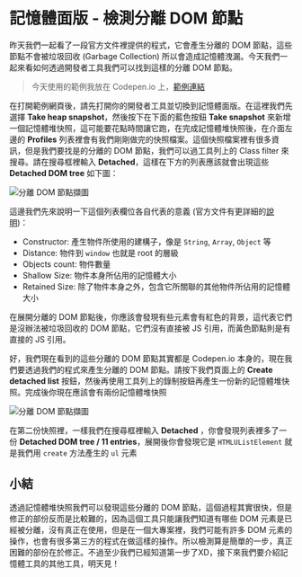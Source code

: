# 記憶體面版 - 檢測分離 DOM 節點
昨天我們一起看了一段官方文件裡提供的程式，它會產生分離的 DOM 節點，這些節點不會被垃圾回收 (Garbage Collection) 所以會造成記憶體洩漏。今天我們一起來看如何透過開發者工具我們可以找到這樣的分離 DOM 節點。

> 今天使用的範例我放在 Codepen.io 上，[範例連結](https://codepen.io/konekoya/pen/vpyqby?editors=1010)

在打開範例網頁後，請先打開你的開發者工具並切換到記憶體面版。在這裡我們先選擇 **Take heap snapshot**，然後按下在下面的藍色按鈕 **Take snapshot**  來新增一個記憶體堆快照，這可能要花點時間讓它跑，在完成記憶體堆快照後，在介面左邊的 **Profiles** 列表裡會有我們剛剛做完的快照檔案。這個快照檔案裡有很多資訊，但是我們要找是的分離的 DOM 節點，我們可以過工具列上的 Class filter 來搜尋。請在搜尋框裡輸入 **Detached**，這樣在下方的列表應該就會出現這些 **Detached DOM tree** 如下圖：

![分離 DOM 節點擷圖]()

這邊我們先來說明一下這個列表欄位各自代表的意義 (官方文件有更詳細的[說明](https://developers.google.com/web/tools/chrome-devtools/memory-problems/heap-snapshots))：
- Constructor: 產生物件所使用的建構子，像是 `String`, `Array`, `Object` 等
- Distance: 物件到 `window` 也就是 root 的層級
- Objects count: 物件數量
- Shallow Size: 物件本身所佔用的記憶體大小
- Retained Size: 除了物件本身之外，包含它所關聯的其他物件所佔用的記憶體大小

在展開分離的 DOM 節點後，你應該會發現有些元素會有紅色的背景，這代表它們是沒辦法被垃圾回收的 DOM 節點，它們沒有直接被 JS 引用，而黃色節點則是有直接的 JS 引用。

好，我們現在看到的這些分離的 DOM 節點其實都是 Codepen.io 本身的，現在我們要透過我們的程式來產生分離的 DOM 節點。請按下我們頁面上的 **Create detached list** 按鈕，然後再使用工具列上的錄制按鈕再產生一份新的記憶體堆快照。完成後你現在應該會有兩份記憶體堆快照

![分離 DOM 節點擷圖]()

在第二份快照裡，一樣我們在搜尋框裡輸入 **Detached** ，你會發現列表裡多了一份 **Detached DOM tree / 11 entries**，展開後你會發現它是 `HTMLUListElement` 就是我們用 `create` 方法產生的 `ul` 元素

## 小結
透過記憶體堆快照我們可以發現這些分離的 DOM 節點，這個過程其實很快，但是修正的部份反而是比較難的，因為這個工具只能讓我們知道有哪些 DOM 元素是已經被分離，沒有真正在使用，但是在一個大專案裡，我們可能有許多 DOM 元素的操作，也會有很多第三方的程式在做這樣的操作。所以檢測算是簡單的一步，真正困難的部份在於修正。不過至少我們已經知道第一步了XD，接下來我們要介紹記憶體工具的其他工具，明天見！

